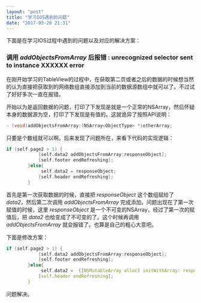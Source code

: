 ```yaml
---
layout: "post"
title: "学习IOS遇到的问题"
date: "2017-03-20 21:31"
---
```

下面是在学习IOS过程中遇到的问题以及对应的解决方案：
<!--more-->
### 调用 *addObjectsFromArray* 后报错 : unrecognized selector sent to instance XXXXXX error

在刚开始学习的TableView的过程中，在获取第二页或者之后的数据的时候想当然的认为直接把获取到的网络数组直接添加到当前的数据源数组中就可以了。不过试了好好多次一直在报错。

开始以为是返回数据的问题，打印了下发现是就是一个正常的NSArray，然后怀疑本身的数据源为空，打印了下发现是有值的。这就诡异了按照API说明：
```c
- (void)addObjectsFromArray:(NSArray<ObjectType> *)otherArray;
```
只要是个数组就可以啊。后来发现了问题所在，来看下代码的实现逻辑：
```c
if (self.page2 > 1) {
            [self.data2 addObjectsFromArray:responseObject];
            [self.footer endRefreshing];
        }else{
             self.data2 = responseObject;
            [self.header endRefreshing];
        }
```
首先是第一次获取数据的时候，直接把 *responseObject* 这个数组赋给了 *data2*，然后第二次调用 *addObjectsFromArray* 完成添加。问题出现在了第一次赋值的时候，这里 *responseObject* 是一个不可变的NSArray，经过了第一次的赋值后，把 *data2* 也给变成了不可变的了。这个时候再调用 *addObjectsFromArray* 就会报错了。也算是自己的粗心大意吧。

下面是修改方案：
```c
if (self.page2 > 1) {
            [self.data2 addObjectsFromArray:responseObject];
            [self.footer endRefreshing];
        }else{
             self.data2 =  [[NSMutableArray alloc] initWithArray: responseObject];
            [self.header endRefreshing];
        }
```
问题解决。
